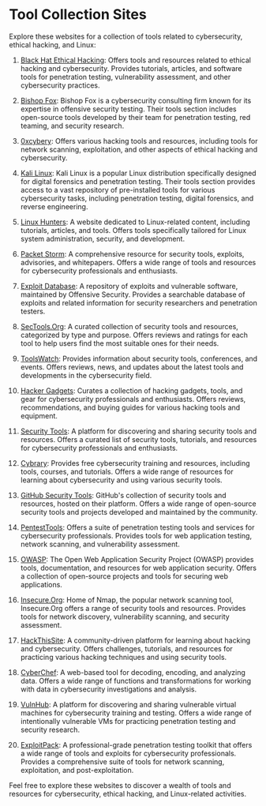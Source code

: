 # Tool Collection Sites

Explore these websites for a collection of tools related to cybersecurity, ethical hacking, and Linux:

1. [Black Hat Ethical Hacking](https://www.blackhatethicalhacking.com/tools/): Offers tools and resources related to ethical hacking and cybersecurity. Provides tutorials, articles, and software tools for penetration testing, vulnerability assessment, and other cybersecurity practices.

2. [Bishop Fox](https://bishopfox.com/tools): Bishop Fox is a cybersecurity consulting firm known for its expertise in offensive security testing. Their tools section includes open-source tools developed by their team for penetration testing, red teaming, and security research.

3. [0xcybery](https://0xcybery.github.io/ehtk/): Offers various hacking tools and resources, including tools for network scanning, exploitation, and other aspects of ethical hacking and cybersecurity.

4. [Kali Linux](https://www.kali.org/tools/): Kali Linux is a popular Linux distribution specifically designed for digital forensics and penetration testing. Their tools section provides access to a vast repository of pre-installed tools for various cybersecurity tasks, including penetration testing, digital forensics, and reverse engineering.

5. [Linux Hunters](https://www.linuxhunters.com/): A website dedicated to Linux-related content, including tutorials, articles, and tools. Offers tools specifically tailored for Linux system administration, security, and development.

6. [Packet Storm](https://packetstormsecurity.com/): A comprehensive resource for security tools, exploits, advisories, and whitepapers. Offers a wide range of tools and resources for cybersecurity professionals and enthusiasts.

7. [Exploit Database](https://www.exploit-db.com/): A repository of exploits and vulnerable software, maintained by Offensive Security. Provides a searchable database of exploits and related information for security researchers and penetration testers.

8. [SecTools.Org](https://sectools.org/): A curated collection of security tools and resources, categorized by type and purpose. Offers reviews and ratings for each tool to help users find the most suitable ones for their needs.

9. [ToolsWatch](https://www.toolswatch.org/): Provides information about security tools, conferences, and events. Offers reviews, news, and updates about the latest tools and developments in the cybersecurity field.

10. [Hacker Gadgets](https://hackergadgets.net/): Curates a collection of hacking gadgets, tools, and gear for cybersecurity professionals and enthusiasts. Offers reviews, recommendations, and buying guides for various hacking tools and equipment.

11. [Security Tools](https://securitytools.io/): A platform for discovering and sharing security tools and resources. Offers a curated list of security tools, tutorials, and resources for cybersecurity professionals and enthusiasts.

12. [Cybrary](https://www.cybrary.it/catalog/cybersecurity-resources/): Provides free cybersecurity training and resources, including tools, courses, and tutorials. Offers a wide range of resources for learning about cybersecurity and using various security tools.

13. [GitHub Security Tools](https://github.com/topics/security-tools): GitHub's collection of security tools and resources, hosted on their platform. Offers a wide range of open-source security tools and projects developed and maintained by the community.

14. [PentestTools](https://pentest-tools.com/): Offers a suite of penetration testing tools and services for cybersecurity professionals. Provides tools for web application testing, network scanning, and vulnerability assessment.

15. [OWASP](https://owasp.org/): The Open Web Application Security Project (OWASP) provides tools, documentation, and resources for web application security. Offers a collection of open-source projects and tools for securing web applications.

16. [Insecure.Org](https://insecure.org/): Home of Nmap, the popular network scanning tool, Insecure.Org offers a range of security tools and resources. Provides tools for network discovery, vulnerability scanning, and security assessment.

17. [HackThisSite](https://www.hackthissite.org/): A community-driven platform for learning about hacking and cybersecurity. Offers challenges, tutorials, and resources for practicing various hacking techniques and using security tools.

18. [CyberChef](https://gchq.github.io/CyberChef/): A web-based tool for decoding, encoding, and analyzing data. Offers a wide range of functions and transformations for working with data in cybersecurity investigations and analysis.

19. [VulnHub](https://www.vulnhub.com/): A platform for discovering and sharing vulnerable virtual machines for cybersecurity training and testing. Offers a wide range of intentionally vulnerable VMs for practicing penetration testing and security research.

20. [ExploitPack](https://exploitpack.com/): A professional-grade penetration testing toolkit that offers a wide range of tools and exploits for cybersecurity professionals. Provides a comprehensive suite of tools for network scanning, exploitation, and post-exploitation.

Feel free to explore these websites to discover a wealth of tools and resources for cybersecurity, ethical hacking, and Linux-related activities.
